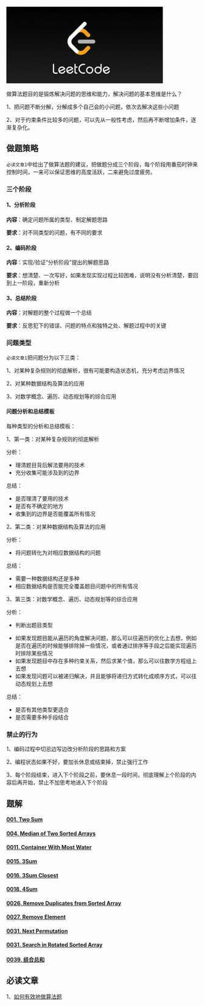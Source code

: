 ![](https://github.com/ShiMengjie/LeetCode/blob/master/pictures/Pic.png)

做算法题目的是锻炼解决问题的思维和能力，解决问题的基本思维是什么？

1、把问题不断分解，分解成多个自己会的小问题，依次去解决这些小问题

2、对于约束条件比较多的问题，可以先从一般性考虑，然后再不断增加条件，逐渐复杂化。

## 做题策略

`必读文章1`中给出了做算法题的建议，把做题分成三个阶段，每个阶段用番茄时钟来控制时间，一来可以保证思维的高度活跃，二来避免过度疲劳。

### 三个阶段

#### 1、分析阶段

**内容**：确定问题所属的类型、制定解题思路

**要求**：对不同类型的问题，有不同的要求



#### 2、编码阶段

**内容**：实现/验证“分析阶段”提出的解题思路

**要求**：想清楚、一次写好，如果发现实现过程比较困难，说明没有分析清楚，要回到上一阶段，重新分析



#### 3、总结阶段

**内容**：对解题的整个过程做一个总结

**要求**：反思犯下的错误、问题的特点和独特之处、解题过程中的关键



### 问题类型

`必读文章1`把问题分为以下三类：

1、对某种复杂规则的彻底解析，很有可能要构造状态机，充分考虑边界情况

2、对某种数据结构及算法的应用

3、对数学概念、遍历、动态规划等的综合应用

#### 问题分析和总结模板

每种类型的分析和总结模板：

1、第一类：对某种复杂规则的彻底解析

分析：

- 理清题目背后解法要用的技术
- 充分收集可能涉及到的边界

总结：

- 是否理清了要用的技术
- 是否有不确定的地方
- 收集到的边界是否能覆盖所有情况



2、第二类：对某种数据结构及算法的应用

分析：

- 将问题转化为对相应数据结构的问题

总结：

- 需要一种数据结构还是多种
- 相应数据结构是否能完全覆盖题目问题中的所有情况



3、第三类：对数学概念、遍历、动态规划等的综合应用

分析：

* 判断出题目类型

- 如果发现题目能从遍历的角度解决问题，那么可以往遍历的优化上去想，例如是否在遍历的时候能够排除掉一些情况，或者通过排序等手段之后能实现遍历时排除某些情况
- 如果发现题目中存在多种约束关系，然后求某个值，那么可以往数学方程组上去想
- 如果发现问题可以被递归解决，并且能够将递归方式转化成顺序方式，可以往动态规划上去想

总结：

- 是否有其他类型更适合
- 是否需要多种手段结合



### 禁止的行为

1、编码过程中切忌边写边改分析阶段的思路和方案

2、编程状态如果不好，要加长休息或结束掉，禁止强行工作

3、每个阶段结束，进入下个阶段之前，要休息一段时间，彻底理解上个阶段的内容后再开始，禁止不加思考地进入下个阶段



## 题解

#### [001. Two Sum](https://github.com/ShiMengjie/LeetCode/blob/master/Q_001.md)

#### [004. Median of Two Sorted Arrays](https://github.com/ShiMengjie/LeetCode/blob/master/Q_004.md)

#### [0011. Container With Most Water](https://github.com/ShiMengjie/LeetCode/blob/master/Q_0011.md)

#### [0015. 3Sum](https://github.com/ShiMengjie/LeetCode/blob/master/Q_0015.md)

#### [0016. 3Sum Closest](https://github.com/ShiMengjie/LeetCode/blob/master/Q_0016.md)

#### [0018. 4Sum](https://github.com/ShiMengjie/LeetCode/blob/master/Q_0018.md)

#### [0026. Remove Duplicates from Sorted Array](https://github.com/ShiMengjie/LeetCode/blob/master/Q_0026.md)

#### [0027. Remove Element](https://github.com/ShiMengjie/LeetCode/blob/master/Q_0027.md)

#### [0031. Next Permutation](https://github.com/ShiMengjie/LeetCode/blob/master/Q_0031.md)

#### [0031. Search in Rotated Sorted Array](https://github.com/ShiMengjie/LeetCode/blob/master/Q_0033.md)

#### [0039. 组合总和](https://github.com/ShiMengjie/LeetCode/blob/master/Q_0039.md)

## 必读文章

1、[如何有效地做算法题](https://www.cnblogs.com/sskyy/p/8268976.html)

